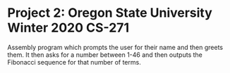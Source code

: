 # Project 2: Oregon State University Winter 2020 CS-271

Assembly program which prompts the user for their name
and then greets them. It then asks for a number between
1-46 and then outputs the Fibonacci sequence for that
number of terms.